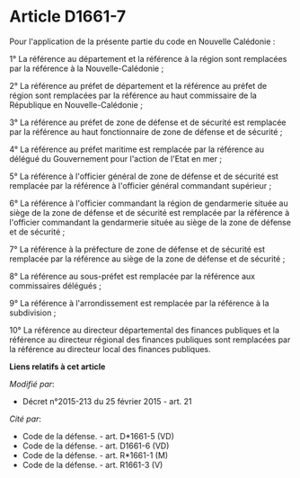 # Article D1661-7

Pour l'application de la présente partie du code en Nouvelle Calédonie : 

1° La référence au département et la référence à la région sont remplacées par la référence à la Nouvelle-Calédonie ; 

2° La référence au préfet de département et la référence au préfet de région sont remplacées par la référence au haut
commissaire de la République en Nouvelle-Calédonie ; 

3° La référence au     préfet de zone de défense et de sécurité  est remplacée par la référence au haut fonctionnaire de zone
de défense et de sécurité ; 

4° La référence au préfet maritime est remplacée par la référence au délégué du Gouvernement pour l'action de l'Etat en
mer ; 

5° La référence à l'officier général de zone de défense et de sécurité est remplacée par la référence à l'officier général
commandant supérieur ; 

6° La référence à l'officier commandant la région de gendarmerie située au siège de la zone de défense et de sécurité est
remplacée par la référence à l'officier commandant la gendarmerie située au siège de la zone de défense et de sécurité ; 

7° La référence à la préfecture de zone de défense et de sécurité est remplacée par la référence au siège de la zone de
défense et de sécurité ; 

8° La référence au sous-préfet est remplacée par la référence aux commissaires délégués ; 

9° La référence à l'arrondissement est remplacée par la référence à la subdivision ; 

10° La référence au directeur départemental des finances publiques et la référence au directeur régional des finances
publiques sont remplacées par la référence au directeur local des finances publiques.

**Liens relatifs à cet article**

_Modifié par_:

  - Décret n°2015-213 du 25 février 2015 - art. 21

_Cité par_:

  - Code de la défense. - art. D*1661-5 (VD)
  - Code de la défense. - art. D1661-6 (VD)
  - Code de la défense. - art. R*1661-1 (M)
  - Code de la défense. - art. R1661-3 (V)
